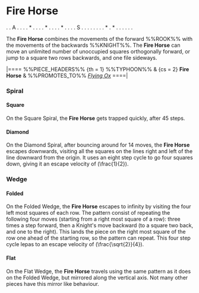# Fire Horse

<div class = "movement">
. . A . .
. . * . .
. . * . .
. . * . .
. . S . .
. . . . .
. * . * .
. . . . .
</div>

The **Fire Horse** combines the movements of the forward %%ROOK%%
with the movements of the backwards %%KNIGHT%%. The **Fire Horse**
can move an unlimited number of unoccupied squares orthogonally
forward, or jump to a square two rows backwards, and one file sideways.

|====
%%PIECE_HEADERS%%
  {th = 1} %%TYPHOON%%
& {cs = 2} **Fire Horse**
&          %%PROMOTES_TO%% [*Flying Ox*](flying_ox.html)
====|

### Spiral

#### Square

On the Square Spiral, the **Fire Horse** gets trapped quickly, after 45 steps.

#### Diamond

On the Diamond Spiral, after bouncing around for 14 moves, the
**Fire Horse** escapes downwards, visiting all the squares on the
lines right and left of the line downward from the origin. It uses
an eight step cycle to go four squares down, giving it an escape
velocity of \(\frac{1}{2}\).

### Wedge

#### Folded

On the Folded Wedge, the **Fire Horse** escapes to infinity by visiting
the four left most squares of each row. The pattern consist of repeating
the following four moves (starting from a right most square of a row):
three times a step forward, then a Knight's move backward (to a square
two back, and one to the right). This lands the piece on the right most
square of the row one ahead of the starting row, so the pattern can
repeat. This four step cycle lepas to an escape velocity of
\(\frac{\sqrt{2}}{4}\).

#### Flat

On the Flat Wedge, the **Fire Horse** travels using the same pattern
as it does on the Folded Wedge, but mirrored along the vertical axis.
Not many other pieces have this mirror like behaviour.
